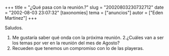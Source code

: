 +++
title = "¿Qué pasa con la reunión.?"
slug = "20020803230732712"
date = "2002-08-03 23:07:32"
[taxonomies]
tema = ["anuncios"]
autor = ["Eden Martinez"]
+++

Saludos.

1.  Me gustaría saber qué onda con la próxima reunión. 2.¿Cuáles van a
    ser los temas por ver en la reunión del mes de Agosto?
2.  Recueden que tenemos un compromiso con lo de las playeras.

